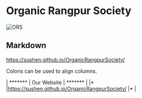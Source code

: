 # Organic Rangpur Society

![ORS](https://user-images.githubusercontent.com/4492335/81779966-87010980-9517-11ea-8122-6c412d7bd48c.png)

## Markdown
https://sushen.github.io/OrganicRangpurSociety/

Colons can be used to align columns.

|    *******       |     Our Website     |    *******  |
|* |https://sushen.github.io/OrganicRangpurSociety/ |* |




